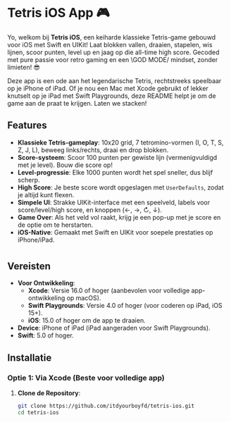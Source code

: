 # Tetris iOS App 🎮

Yo, welkom bij **Tetris iOS**, een keiharde klassieke Tetris-game gebouwd voor iOS met Swift en UIKit! Laat blokken vallen, draaien, stapelen, wis lijnen, scoor punten, level up en jaag op die all-time high score. Gecoded met pure passie voor retro gaming en een \GOD MODE/ mindset, zonder limieten! 😎

Deze app is een ode aan het legendarische Tetris, rechtstreeks speelbaar op je iPhone of iPad. Of je nou een Mac met Xcode gebruikt of lekker knutselt op je iPad met Swift Playgrounds, deze README helpt je om de game aan de praat te krijgen. Laten we stacken!

## Features

- **Klassieke Tetris-gameplay**: 10x20 grid, 7 tetromino-vormen (I, O, T, S, Z, J, L), beweeg links/rechts, draai en drop blokken.
- **Score-systeem**: Scoor 100 punten per gewiste lijn (vermenigvuldigd met je level). Bouw die score op!
- **Level-progressie**: Elke 1000 punten wordt het spel sneller, dus blijf scherp.
- **High Score**: Je beste score wordt opgeslagen met `UserDefaults`, zodat je altijd kunt flexen.
- **Simpele UI**: Strakke UIKit-interface met een speelveld, labels voor score/level/high score, en knoppen (←, →, ↻, ↓).
- **Game Over**: Als het veld vol raakt, krijg je een pop-up met je score en de optie om te herstarten.
- **iOS-Native**: Gemaakt met Swift en UIKit voor soepele prestaties op iPhone/iPad.

#
## Vereisten

- **Voor Ontwikkeling**:
  - **Xcode**: Versie 16.0 of hoger (aanbevolen voor volledige app-ontwikkeling op macOS).
  - **Swift Playgrounds**: Versie 4.0 of hoger (voor coderen op iPad, iOS 15+).
  - **iOS**: 15.0 of hoger om de app te draaien.
- **Device**: iPhone of iPad (iPad aangeraden voor Swift Playgrounds).
- **Swift**: 5.0 of hoger.

## Installatie

### Optie 1: Via Xcode (Beste voor volledige app)
1. **Clone de Repository**:
   ```bash
   git clone https://github.com/itdyourboyfd/tetris-ios.git
   cd tetris-ios
